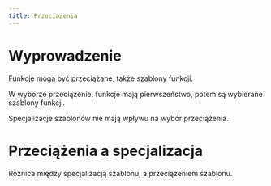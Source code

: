 ```yaml
---
title: Przeciążenia
---
```


# Wyprowadzenie

Funkcje mogą być przeciążane, także szablony funkcji.

W wyborze przeciążenie, funkcje mają pierwszeństwo, potem są wybierane
szablony funkcji.

Specjalizacje szablonów nie mają wpływu na wybór przeciążenia.

# Przeciążenia a specjalizacja

Różnica między specjalizacją szablonu, a przeciążeniem szablonu.
